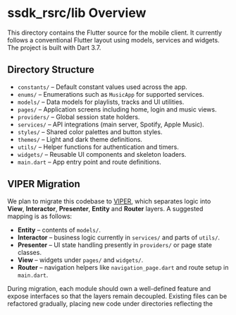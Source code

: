 # ssdk_rsrc/lib Overview

This directory contains the Flutter source for the mobile client.
It currently follows a conventional Flutter layout using models,
services and widgets. The project is built with Dart 3.7.

## Directory Structure

- `constants/` – Default constant values used across the app.
- `enums/` – Enumerations such as `MusicApp` for supported services.
- `models/` – Data models for playlists, tracks and UI utilities.
- `pages/` – Application screens including home, login and music views.
- `providers/` – Global session state holders.
- `services/` – API integrations (main server, Spotify, Apple Music).
- `styles/` – Shared color palettes and button styles.
- `themes/` – Light and dark theme definitions.
- `utils/` – Helper functions for authentication and timers.
- `widgets/` – Reusable UI components and skeleton loaders.
- `main.dart` – App entry point and route definitions.

## VIPER Migration

We plan to migrate this codebase to [VIPER](https://en.wikipedia.org/wiki/VIPER_(software_architecture)),
which separates logic into **View**, **Interactor**, **Presenter**, **Entity** and **Router** layers.
A suggested mapping is as follows:

- **Entity** – contents of `models/`.
- **Interactor** – business logic currently in `services/` and parts of `utils/`.
- **Presenter** – UI state handling presently in `providers/` or page state classes.
- **View** – widgets under `pages/` and `widgets/`.
- **Router** – navigation helpers like `navigation_page.dart` and route setup in `main.dart`.

During migration, each module should own a well-defined feature and expose
interfaces so that the layers remain decoupled. Existing files can be
refactored gradually, placing new code under directories reflecting the
